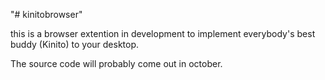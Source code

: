 "# kinitobrowser" 

this is a browser extention in development to implement everybody's best buddy (Kinito) to your desktop.


The source code will probably come out in october.
